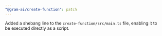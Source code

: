 ```yaml
---
"@gram-ai/create-function": patch
---
```


Added a shebang line to the `create-function/src/main.ts` file, enabling it to
be executed directly as a script.
